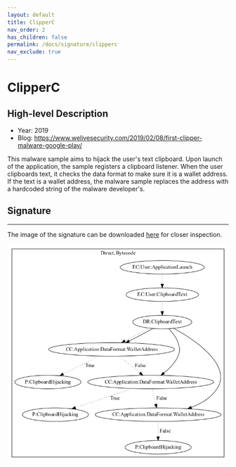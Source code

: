 ```yaml
---
layout: default
title: ClipperC
nav_order: 2
has_children: false
permalink: /docs/signature/clipperc
nav_exclude: true
---
```


# ClipperC

## High-level Description

* Year: 2019
* Blog: https://www.welivesecurity.com/2019/02/08/first-clipper-malware-google-play/

This malware sample aims to hijack the user's text clipboard. Upon launch of the application, the sample registers a clipboard listener. When the user clipboards text, it checks the data format to make sure it is a wallet address. If the text is a wallet address, the malware sample replaces the address with a hardcoded string of the malware developer's.

## Signature
---

The image of the signature can be downloaded [here](../../img/signatures/ClipperC.png) for closer inspection.

![](../../img/signatures/ClipperC.png)